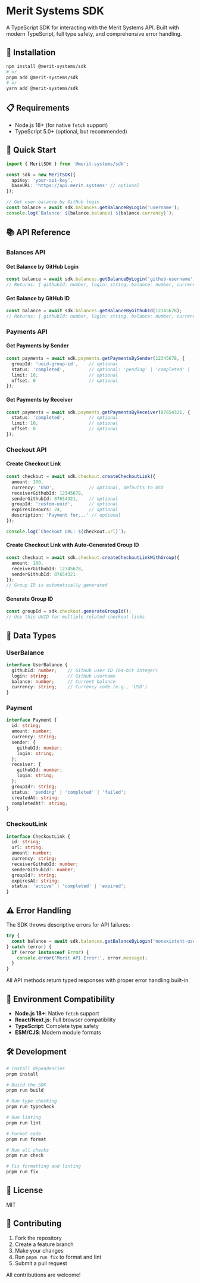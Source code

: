 # Merit Systems SDK

A TypeScript SDK for interacting with the Merit Systems API. Built with modern TypeScript, full type safety, and comprehensive error handling.

## 🚀 Installation

```bash
npm install @merit-systems/sdk
# or
pnpm add @merit-systems/sdk
# or
yarn add @merit-systems/sdk
```

## 📋 Requirements

- Node.js 18+ (for native `fetch` support)
- TypeScript 5.0+ (optional, but recommended)

## 🔧 Quick Start

```typescript
import { MeritSDK } from '@merit-systems/sdk';

const sdk = new MeritSDK({
  apiKey: 'your-api-key',
  baseURL: 'https://api.merit.systems' // optional
});

// Get user balance by GitHub login
const balance = await sdk.balances.getBalanceByLogin('username');
console.log(`Balance: ${balance.balance} ${balance.currency}`);
```

## 📚 API Reference

### Balances API

#### Get Balance by GitHub Login
```typescript
const balance = await sdk.balances.getBalanceByLogin('github-username');
// Returns: { githubId: number, login: string, balance: number, currency: string }
```

#### Get Balance by GitHub ID
```typescript
const balance = await sdk.balances.getBalanceByGithubId(12345678);
// Returns: { githubId: number, login: string, balance: number, currency: string }
```

### Payments API

#### Get Payments by Sender
```typescript
const payments = await sdk.payments.getPaymentsBySender(12345678, {
  groupId: 'uuid-group-id',    // optional
  status: 'completed',         // optional: 'pending' | 'completed' | 'failed'
  limit: 10,                   // optional
  offset: 0                    // optional
});
```

#### Get Payments by Receiver
```typescript
const payments = await sdk.payments.getPaymentsByReceiver(87654321, {
  status: 'completed',         // optional
  limit: 10,                   // optional
  offset: 0                    // optional
});
```

### Checkout API

#### Create Checkout Link
```typescript
const checkout = await sdk.checkout.createCheckoutLink({
  amount: 100,
  currency: 'USD',             // optional, defaults to USD
  receiverGithubId: 12345678,
  senderGithubId: 87654321,    // optional
  groupId: 'custom-uuid',      // optional
  expiresInHours: 24,          // optional
  description: 'Payment for...' // optional
});

console.log(`Checkout URL: ${checkout.url}`);
```

#### Create Checkout Link with Auto-Generated Group ID
```typescript
const checkout = await sdk.checkout.createCheckoutLinkWithGroup({
  amount: 100,
  receiverGithubId: 12345678,
  senderGithubId: 87654321
});
// Group ID is automatically generated
```

#### Generate Group ID
```typescript
const groupId = sdk.checkout.generateGroupId();
// Use this UUID for multiple related checkout links
```

## 🔗 Data Types

### UserBalance
```typescript
interface UserBalance {
  githubId: number;    // GitHub user ID (64-bit integer)
  login: string;       // GitHub username
  balance: number;     // Current balance
  currency: string;    // Currency code (e.g., 'USD')
}
```

### Payment
```typescript
interface Payment {
  id: string;
  amount: number;
  currency: string;
  sender: {
    githubId: number;
    login: string;
  };
  receiver: {
    githubId: number;
    login: string;
  };
  groupId?: string;
  status: 'pending' | 'completed' | 'failed';
  createdAt: string;
  completedAt?: string;
}
```

### CheckoutLink
```typescript
interface CheckoutLink {
  id: string;
  url: string;
  amount: number;
  currency: string;
  receiverGithubId: number;
  senderGithubId?: number;
  groupId?: string;
  expiresAt: string;
  status: 'active' | 'completed' | 'expired';
}
```

## ⚠️ Error Handling

The SDK throws descriptive errors for API failures:

```typescript
try {
  const balance = await sdk.balances.getBalanceByLogin('nonexistent-user');
} catch (error) {
  if (error instanceof Error) {
    console.error('Merit API Error:', error.message);
  }
}
```

All API methods return typed responses with proper error handling built-in.

## 🔄 Environment Compatibility

- **Node.js 18+**: Native `fetch` support
- **React/Next.js**: Full browser compatibility
- **TypeScript**: Complete type safety
- **ESM/CJS**: Modern module formats

## 🛠️ Development

```bash
# Install dependencies
pnpm install

# Build the SDK
pnpm run build

# Run type checking
pnpm run typecheck

# Run linting
pnpm run lint

# Format code
pnpm run format

# Run all checks
pnpm run check

# Fix formatting and linting
pnpm run fix
```

## 📄 License

MIT

## 🤝 Contributing

1. Fork the repository
2. Create a feature branch
3. Make your changes
4. Run `pnpm run fix` to format and lint
5. Submit a pull request

All contributions are welcome!
